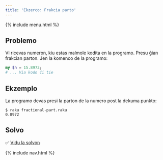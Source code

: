 ```yaml
---
title: 'Ekzerco: Frakcia parto'
---
```


{% include menu.html %}

## Problemo

Vi ricevas numeron, kiu estas malmole kodita en la programo. Presu ĝian frakcian parton. Jen la komenco de la programo:

```raku
my $n = 15.8972;
# ... Via kodo ĉi tie
```

## Ekzemplo

La programo devas presi la parton de la numero post la dekuma punkto:

```console
$ raku fractional-part.raku
0.8972
```

## Solvo

✅ [Vidu la solvon](solution)

{% include nav.html %}